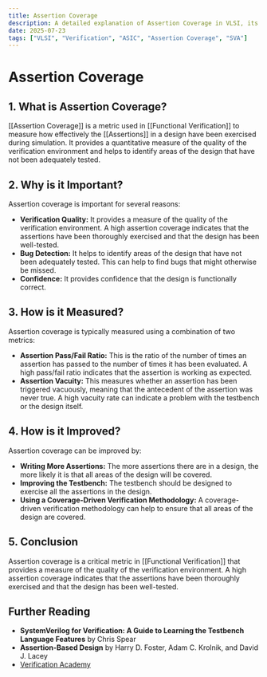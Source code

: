 ```yaml
---
title: Assertion Coverage
description: A detailed explanation of Assertion Coverage in VLSI, its importance, and how it is measured.
date: 2025-07-23
tags: ["VLSI", "Verification", "ASIC", "Assertion Coverage", "SVA"]
---
```


# Assertion Coverage

## 1. What is Assertion Coverage?

[[Assertion Coverage]] is a metric used in [[Functional Verification]] to measure how effectively the [[Assertions]] in a design have been exercised during simulation. It provides a quantitative measure of the quality of the verification environment and helps to identify areas of the design that have not been adequately tested.

## 2. Why is it Important?

Assertion coverage is important for several reasons:

*   **Verification Quality:** It provides a measure of the quality of the verification environment. A high assertion coverage indicates that the assertions have been thoroughly exercised and that the design has been well-tested.
*   **Bug Detection:** It helps to identify areas of the design that have not been adequately tested. This can help to find bugs that might otherwise be missed.
*   **Confidence:** It provides confidence that the design is functionally correct.

## 3. How is it Measured?

Assertion coverage is typically measured using a combination of two metrics:

*   **Assertion Pass/Fail Ratio:** This is the ratio of the number of times an assertion has passed to the number of times it has been evaluated. A high pass/fail ratio indicates that the assertion is working as expected.
*   **Assertion Vacuity:** This measures whether an assertion has been triggered vacuously, meaning that the antecedent of the assertion was never true. A high vacuity rate can indicate a problem with the testbench or the design itself.

## 4. How is it Improved?

Assertion coverage can be improved by:

*   **Writing More Assertions:** The more assertions there are in a design, the more likely it is that all areas of the design will be covered.
*   **Improving the Testbench:** The testbench should be designed to exercise all the assertions in the design.
*   **Using a Coverage-Driven Verification Methodology:** A coverage-driven verification methodology can help to ensure that all areas of the design are covered.

## 5. Conclusion

Assertion coverage is a critical metric in [[Functional Verification]] that provides a measure of the quality of the verification environment. A high assertion coverage indicates that the assertions have been thoroughly exercised and that the design has been well-tested.

## Further Reading

*   **SystemVerilog for Verification: A Guide to Learning the Testbench Language Features** by Chris Spear
*   **Assertion-Based Design** by Harry D. Foster, Adam C. Krolnik, and David J. Lacey
*   [Verification Academy](https://verificationacademy.com/)